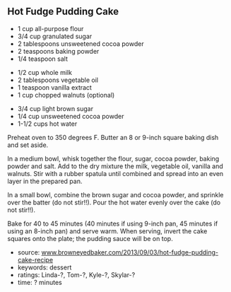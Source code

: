 Hot Fudge Pudding Cake
----------------------

- 1 cup all-purpose flour
- 3/4 cup granulated sugar
- 2 tablespoons unsweetened cocoa powder
- 2 teaspoons baking powder
- 1/4 teaspoon salt
<!-- -->
- 1/2 cup whole milk
- 2 tablespoons vegetable oil
- 1 teaspoon vanilla extract
- 1 cup chopped walnuts (optional)
<!-- -->
- 3/4 cup light brown sugar
- 1/4 cup unsweetened cocoa powder
- 1-1/2 cups hot water

Preheat oven to 350 degrees F. Butter an 8 or 9-inch square baking
dish and set aside.

In a medium bowl, whisk together the flour, sugar, cocoa powder,
baking powder and salt.  Add to the dry mixture the milk, vegetable
oil, vanilla and walnuts.  Stir with a rubber spatula until combined
and spread into an even layer in the prepared pan.

In a small bowl, combine the brown sugar and cocoa powder, and
sprinkle over the batter (do not stir!!). Pour the hot water evenly
over the cake (do not stir!!).

Bake for 40 to 45 minutes (40 minutes if using 9-inch pan, 45 minutes
if using an 8-inch pan) and serve warm.  When serving, invert the cake
squares onto the plate; the pudding sauce will be on top.

- source: www.browneyedbaker.com/2013/09/03/hot-fudge-pudding-cake-recipe
- keywords: dessert
- ratings: Linda-?, Tom-?, Kyle-?, Skylar-?
- time: ? minutes
